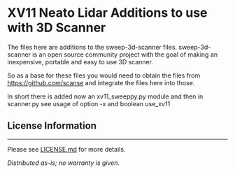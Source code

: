# XV11 Neato Lidar Additions to use with 3D Scanner 
The files here are additions to the sweep-3d-scanner files. sweep-3d-scanner is an open source community project with the goal of making an inexpensive, portable and easy to use 3D scanner. 

So as a base for these files you would need to obtain the files from https://github.com/scanse and integrate the files here into those.

In short there is added now an xv11_sweeppy.py module and then in scanner.py see usage of option -x  and boolean  use_xv11


## License Information
-------------------

Please see [LICENSE.md](License.md) for more details.

*Distributed as-is; no warranty is given.*
